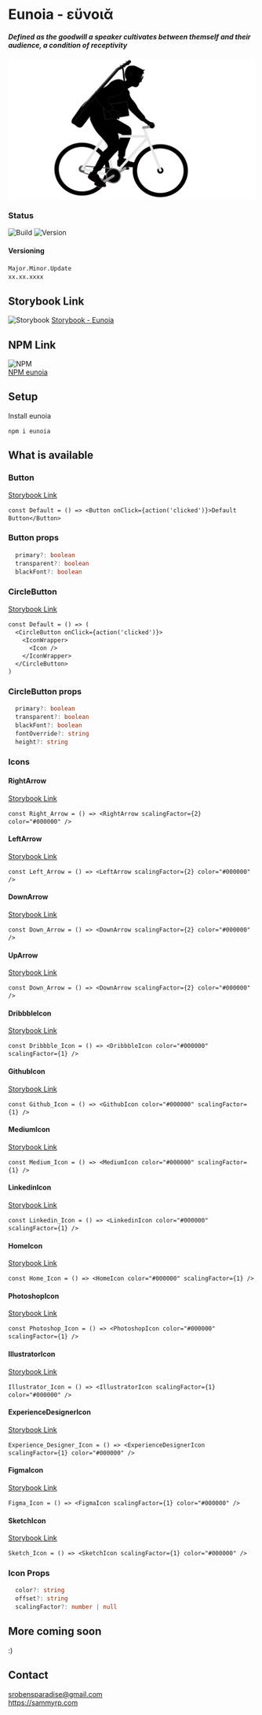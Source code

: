 # Eunoia - εὔνοιᾰ

#### <i>Defined as the goodwill a speaker cultivates between themself and their audience, a condition of receptivity</i>

![logo](https://raw.githubusercontent.com/SammyRobensParadise/eunoia/master/public/eunoia_logo.png)

### Status

![Build](https://img.shields.io/github/workflow/status/SammyRobensParadise/eunoia/semantic-release?style=for-the-badge)
![Version](https://img.shields.io/npm/v/eunoia?style=for-the-badge)

#### Versioning

`Major.Minor.Update`\
`xx.xx.xxxx`

## Storybook Link

![Storybook](https://user-images.githubusercontent.com/321738/63501763-88dbf600-c4cc-11e9-96cd-94adadc2fd72.png)
[Storybook - Eunoia](https://confident-morse-bbc2f8.netlify.com/?path=/story/button--default)

## NPM Link

![NPM](https://avatars0.githubusercontent.com/u/6078720?s=200&v=4)\
[NPM eunoia](https://www.npmjs.com/package/eunoia)

## Setup

Install eunoia

```
npm i eunoia
```

## What is available

### Button

[Storybook Link](https://confident-morse-bbc2f8.netlify.com/?path=/story/button--default)

```tsx
const Default = () => <Button onClick={action('clicked')}>Default Button</Button>
```

### Button props

```ts
  primary?: boolean
  transparent?: boolean
  blackFont?: boolean
```

### CircleButton

[Storybook Link](https://confident-morse-bbc2f8.netlify.com/?path=/story/circlebutton--default)

```tsx
const Default = () => (
  <CircleButton onClick={action('clicked')}>
    <IconWrapper>
      <Icon />
    </IconWrapper>
  </CircleButton>
)
```

### CircleButton props

```ts
  primary?: boolean
  transparent?: boolean
  blackFont?: boolean
  fontOverride?: string
  height?: string
```

### Icons

#### RightArrow

[Storybook Link](https://confident-morse-bbc2f8.netlify.com/?path=/story/icons--right-arrow)

```tsx
const Right_Arrow = () => <RightArrow scalingFactor={2} color="#000000" />
```

#### LeftArrow

[Storybook Link](https://confident-morse-bbc2f8.netlify.com/?path=/story/icons--left-arrow)

```tsx
const Left_Arrow = () => <LeftArrow scalingFactor={2} color="#000000" />
```

#### DownArrow

[Storybook Link](https://confident-morse-bbc2f8.netlify.com/?path=/story/icons--down-arrow)

```tsx
const Down_Arrow = () => <DownArrow scalingFactor={2} color="#000000" />
```

#### UpArrow

[Storybook Link](https://confident-morse-bbc2f8.netlify.com/?path=/story/icons--up-arrow)

```tsx
const Down_Arrow = () => <DownArrow scalingFactor={2} color="#000000" />
```

#### DribbbleIcon

[Storybook Link](https://confident-morse-bbc2f8.netlify.com/?path=/story/icons--dribbble-icon)

```tsx
const Dribbble_Icon = () => <DribbbleIcon color="#000000" scalingFactor={1} />
```

#### GithubIcon

[Storybook Link](https://confident-morse-bbc2f8.netlify.com/?path=/story/icons--github-icon)

```tsx
const Github_Icon = () => <GithubIcon color="#000000" scalingFactor={1} />
```

#### MediumIcon

[Storybook Link](https://confident-morse-bbc2f8.netlify.com/?path=/story/icons--medium-icon)

```tsx
const Medium_Icon = () => <MediumIcon color="#000000" scalingFactor={1} />
```

#### LinkedinIcon

[Storybook Link](https://confident-morse-bbc2f8.netlify.com/?path=/story/icons--linkedin-icon)

```tsx
const Linkedin_Icon = () => <LinkedinIcon color="#000000" scalingFactor={1} />
```

#### HomeIcon

[Storybook Link](https://confident-morse-bbc2f8.netlify.com/?path=/story/icons--home-icon)

```tsx
const Home_Icon = () => <HomeIcon color="#000000" scalingFactor={1} />
```

#### PhotoshopIcon

[Storybook Link](https://confident-morse-bbc2f8.netlify.com/?path=/story/design-tool-icons--photoshop-icon)

```tsx
const Photoshop_Icon = () => <PhotoshopIcon color="#000000" scalingFactor={1} />
```

#### IllustratorIcon

[Storybook Link](https://confident-morse-bbc2f8.netlify.com/?path=/story/design-tool-icons--illustrator-icon)

```tsx
Illustrator_Icon = () => <IllustratorIcon scalingFactor={1} color="#000000" />
```

#### ExperienceDesignerIcon

[Storybook Link](https://confident-morse-bbc2f8.netlify.com/?path=/story/design-tool-icons--experience-designer-icon)

```tsx
Experience_Designer_Icon = () => <ExperienceDesignerIcon scalingFactor={1} color="#000000" />
```

#### FigmaIcon

[Storybook Link](https://confident-morse-bbc2f8.netlify.com/?path=/story/design-tool-icons--figma-icon)

```tsx
Figma_Icon = () => <FigmaIcon scalingFactor={1} color="#000000" />
```

#### SketchIcon

[Storybook Link](https://confident-morse-bbc2f8.netlify.com/?path=/story/design-tool-icons--sketch-icon)

```tsx
Sketch_Icon = () => <SketchIcon scalingFactor={1} color="#000000" />
```

### Icon Props

```ts
  color?: string
  offset?: string
  scalingFactor?: number | null
```

## More coming soon

:)

## Contact

srobensparadise@gmail.com \
https://sammyrp.com
